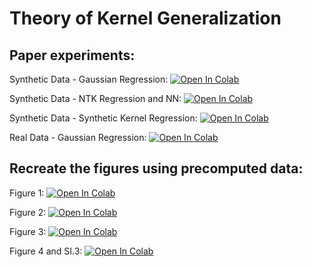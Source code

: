 # Theory of Kernel Generalization  

## Paper experiments:

Synthetic Data - Gaussian Regression: [![Open In Colab](https://colab.research.google.com/assets/colab-badge.svg)](https://colab.research.google.com/github/Pehlevan-Group/kernel-generalization/blob/main/Experiments/SynthData_GaussianRegression.ipynb)

Synthetic Data - NTK Regression and NN: [![Open In Colab](https://colab.research.google.com/assets/colab-badge.svg)](https://colab.research.google.com/github/Pehlevan-Group/kernel-generalization/blob/main/Experiments/SynthData_NN_NTK_Comparison.ipynb)

Synthetic Data - Synthetic Kernel Regression: [![Open In Colab](https://colab.research.google.com/assets/colab-badge.svg)](https://colab.research.google.com/github/Pehlevan-Group/kernel-generalization/blob/main/Experiments/SynthData_SynthKerRegression.ipynb)

Real Data - Gaussian Regression: [![Open In Colab](https://colab.research.google.com/assets/colab-badge.svg)](https://colab.research.google.com/github/Pehlevan-Group/kernel-generalization/blob/main/Experiments/RealData_GaussianRegression.ipynb)



## Recreate the figures using precomputed data:

Figure 1: [![Open In Colab](https://colab.research.google.com/assets/colab-badge.svg)](https://colab.research.google.com/github/Pehlevan-Group/kernel-generalization/blob/main/PaperFigures/Fig1_MNIST_Classification.ipynb)

Figure 2: [![Open In Colab](https://colab.research.google.com/assets/colab-badge.svg)](https://colab.research.google.com/github/Pehlevan-Group/kernel-generalization/blob/main/PaperFigures/Fig2_RBF_Regression_MNIST_CIFAR.ipynb)

Figure 3: [![Open In Colab](https://colab.research.google.com/assets/colab-badge.svg)](https://colab.research.google.com/github/Pehlevan-Group/kernel-generalization/blob/main/PaperFigures/Fig3_Bandlimited_Regression.ipynb)

Figure 4 and SI.3: [![Open In Colab](https://colab.research.google.com/assets/colab-badge.svg)](https://colab.research.google.com/github/Pehlevan-Group/kernel-generalization/blob/main/PaperFigures/Fig4_Fig.SI.3_GaussianRBF_Synth_Data_Plots.ipynb)
